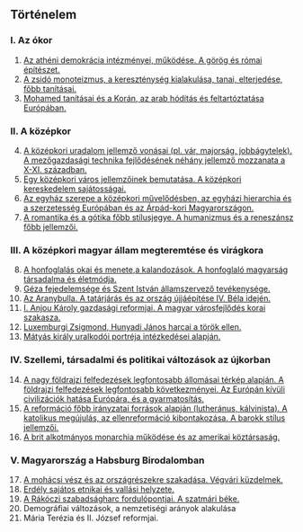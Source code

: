 ## Történelem

### I. Az ókor

1. [Az athéni demokrácia intézményei, működése. A görög és római építészet.](./tortenelem/1_atheni_demokracia.md)
2. [A zsidó monoteizmus, a kereszténység kialakulása, tanai, elterjedése, főbb tanításai.](./tortenelem/2_zsido_monoteizmus.md)
3. [Mohamed tanításai és a Korán, az arab hódítás és feltartóztatása Európában.](./tortenelem/3_mohamed_tanitasai.md)

### II. A középkor

4. [A középkori uradalom jellemző vonásai (pl. vár, majorság, jobbágytelek). A mezőgazdasági technika fejlődésének néhány jellemző mozzanata a X-XI. században.](./tortenelem/4_kozepkori_uradalom.md)
5. [Egy középkori város jellemzőinek bemutatása. A középkori kereskedelem sajátosságai.](./tortenelem/5_kozepkori_varos.md)
6. [Az egyház szerepe a középkori művelődésben, az egyházi hierarchia és a szerzetesség Európában és az Árpád-kori Magyarországon.](./tortenelem/6_egyhaz_szerepe.md)
7. [A romantika és a gótika főbb stílusjegye. A humanizmus és a reneszánsz főbb jellemzői.](./tortenelem/7_romantika_gotika.md)

### III. A középkori magyar állam megteremtése és virágkora

8. [A honfoglalás okai és menete,a kalandozások. A honfoglaló magyarság társadalma és életmódja.](./tortenelem/8_honfoglalas.md)
9. [Géza fejedelemsége és Szent István államszervező tevékenysége.](./tortenelem/9_geza_fejedelemsege.md)
10. [Az Aranybulla. A tatárjárás és az ország újjáépítése IV. Béla idején.](./tortenelem/10_aranybulla.md)
11. [I. Anjou Károly gazdasági reformjai. A magyar városfejlődés korai szakasza.](./tortenelem/11_anjou_karoly.md)
12. [Luxemburgi Zsigmond, Hunyadi János harcai a török ellen.](./tortenelem/12_luxemburgi_zsigmond.md)
13. [Mátyás király uralkodói portréja intézkedései alapján.](./tortenelem/13_matyas_kiraly.md)

### IV. Szellemi, társadalmi és politikai változások az újkorban

14. [A nagy földrajzi felfedezések legfontosabb állomásai térkép alapján. A földrajzi felfedezések legfontosabb következményei. Az Európán kívüli civilizációk hatása Európára, és a gyarmatosítás.](./tortenelem/14_foldrajzi_felfedezesek.md)
15. [A reformáció főbb irányzatai források alapján (lutheránus, kálvinista). A katolikus megújulás, az ellenreformáció kibontakozása. A barokk stílus jellemzői.](./tortenelem/15_reformacio.md)
16. [A brit alkotmányos monarchia működése és az amerikai köztársaság.](./tortenelem/16_brit_alkotmanyos_monarchia.md)

### V. Magyarország a Habsburg Birodalomban  

17. [A mohácsi vész és az országrészekre szakadása. Végvári küzdelmek.](./tortenelem/17_mohacsi_vesz.md)
18. [Erdély sajátos etnikai és vallási helyzete.](./tortenelem/18_erdely.md)
19. [A Rákóczi szabadságharc fordulópontjai. A szatmári béke.](./tortenelem/19_rakoczi_szabadsagharc.md)
20. Demográfiai változások, a nemzetiségi arányok alakulása
21. Mária Terézia és II. József reformjai. 
